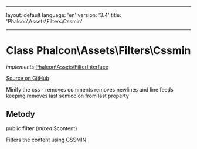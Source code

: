 * * *

layout: default language: 'en' version: '3.4' title: 'Phalcon\Assets\Filters\Cssmin'

* * *

# Class **Phalcon\Assets\Filters\Cssmin**

*implements* [Phalcon\Assets\FilterInterface](/3.4/en/api/Phalcon_Assets_FilterInterface)

<a href="https://github.com/phalcon/cphalcon/tree/v3.4.0/phalcon/assets/filters/cssmin.zep" class="btn btn-default btn-sm">Source on GitHub</a>

Minify the css - removes comments removes newlines and line feeds keeping removes last semicolon from last property

## Metody

public **filter** (*mixed* $content)

Filters the content using CSSMIN